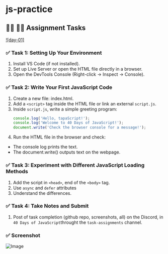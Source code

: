 # js-practice

## **👩‍💻 🧑‍💻 Assignment Tasks**

[![day-01]](https://youtu.be/t8QXF85YovE 'Video')

### ✅ Task 1: Setting Up Your Environment

1. Install VS Code (if not installed).
2. Set up Live Server or open the HTML file directly in a browser.
3. Open the DevTools Console (Right-click → Inspect → Console).

### ✅ Task 2: Write Your First JavaScript Code

1. Create a new file: index.html.
2. Add a `<script>` tag inside the HTML file or link an external `script.js`.
3. Inside `script.js`, write a simple greeting program:
   ```js
   console.log('Hello, tapaScript!');
   console.log('Welcome to 40 Days of JavaScript!');
   document.write('Check the browser console for a message!');
   ```
4. Run the HTML file in the browser and check:

- The console log prints the text.
- The document.write() outputs text on the webpage.

### ✅ Task 3: Experiment with Different JavaScript Loading Methods

1. Add the script in `<head>`, end of the `<body>` tag.
2. Use `async` and `defer` attributes
3. Understand the differences.

### ✅ Task 4: Take Notes and Submit

1. Post of task completion (github repo, screenshots, all) on the Discord, in `40 Days of JavaScript`throught the `task-assignments` channel.

### ✅ Screenshot

![Image](https://github.com/user-attachments/assets/2ca9291c-1f26-4932-844f-6937cd3607f0)
